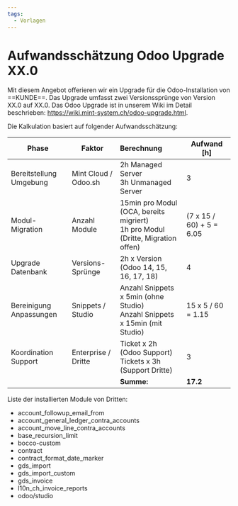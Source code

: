 ```yaml
---
tags:
  - Vorlagen
---
```

# Aufwandsschätzung Odoo Upgrade XX.0

Mit diesem Angebot offerieren wir ein Upgrade für die Odoo-Installation von ==KUNDE==. Das Upgrade umfasst zwei Versionssprünge von Version XX.0 auf XX.0. Das Odoo Upgrade ist in unserem Wiki im Detail beschrieben: <https://wiki.mint-system.ch/odoo-upgrade.html>.

Die Kalkulation basiert auf folgender Aufwandsschätzung:

| Phase                   | Faktor               | Berechnung                                                                        | Aufwand \[h\]            |
| ----------------------- | -------------------- | :-------------------------------------------------------------------------------- | ------------------------ |
| Bereitstellung Umgebung | Mint Cloud / Odoo.sh | 2h Managed Server<br>3h Unmanaged Server                                          | 3                        |
| Modul-Migration         | Anzahl Module        | 15min pro Modul (OCA, bereits migriert)<br>1h pro Modul (Dritte, Migration offen) | (7 x 15 / 60) + 5 = 6.05 |
| Upgrade Datenbank       | Versions-Sprünge     | 2h x Version (Odoo 14, 15, 16, 17, 18)                                            | 4                        |
| Bereinigung Anpassungen | Snippets / Studio    | Anzahl Snippets x 5min (ohne Studio)<br>Anzahl Snippets x 15min (mit Studio)      | 15 x 5 / 60 = 1.15       |
| Koordination Support    | Enterprise / Dritte  | Ticket x 2h (Odoo Support)<br>Tickets x 3h (Support Dritte)                       | 3                        |
|                         |                      | **Summe:**                                                                        | **17.2**                 |

Liste der installierten Module von Dritten:

* account_followup_email_from
* account_general_ledger_contra_accounts
* account_move_line_contra_accounts
* base_recursion_limit
* bocco-custom
* contract
* contract_format_date_marker
* gds_import
* gds_import_custom
* gds_invoice
* l10n_ch_invoice_reports
* odoo/studio